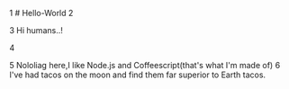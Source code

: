1 # Hello-World
2

3 Hi humans..!

4

5 Nololiag here,I like Node.js and Coffeescript(that's what I'm made of)
6 I've had tacos on the moon and find them far superior to Earth tacos.

 
